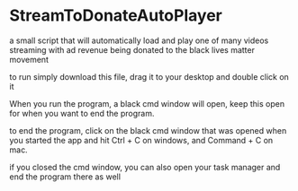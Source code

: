 # StreamToDonateAutoPlayer
a small script that will automatically load and play one of many videos streaming with ad revenue being donated to the black lives matter movement

to run simply download this file, drag it to your desktop and double click on it

When you run the program, a black cmd window will open, keep this open for when you want to end the program.

to end the program, click on the black cmd window that was opened when you started the app and hit Ctrl + C on windows, and Command + C on mac.

if you closed the cmd window, you can also open your task manager and end the program there as well
